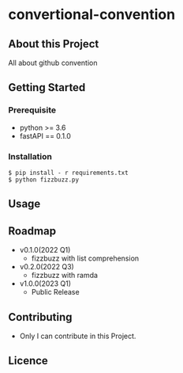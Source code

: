 # convertional-convention

## About this Project

All about github convention 

## Getting Started

### Prerequisite

- python >= 3.6
- fastAPI == 0.1.0

### Installation

```shell
$ pip install - r requirements.txt
$ python fizzbuzz.py
```
## Usage

## Roadmap

- v0.1.0(2022 Q1)
	- fizzbuzz with list comprehension
- v0.2.0(2022 Q3)
	- fizzbuzz with ramda
- v1.0.0(2023 Q1)
	- Public Release

## Contributing

- Only I can contribute in this Project.

## Licence

